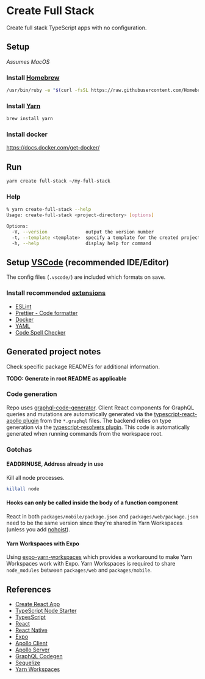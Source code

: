 # Create Full Stack

Create full stack TypeScript apps with no configuration.

## Setup

_Assumes MacOS_

### Install [Homebrew](https://brew.sh/)

```bash
/usr/bin/ruby -e "$(curl -fsSL https://raw.githubusercontent.com/Homebrew/install/master/install)"
```

### Install [Yarn](https://yarnpkg.com/)

```bash
brew install yarn
```

### Install docker

https://docs.docker.com/get-docker/

## Run

```bash
yarn create full-stack ~/my-full-stack
```

### Help

```bash
% yarn create-full-stack --help
Usage: create-full-stack <project-directory> [options]

Options:
  -V, --version              output the version number
  -t, --template <template>  specify a template for the created project
  -h, --help                 display help for command
```

## Setup [VSCode](https://code.visualstudio.com/) (recommended IDE/Editor)

The config files (`.vscode/`) are included which formats on save.

### Install recommended [extensions](https://code.visualstudio.com/docs/editor/extension-gallery)

- [ESLint](https://marketplace.visualstudio.com/items?itemName=dbaeumer.vscode-eslint)
- [Prettier - Code formatter](https://marketplace.visualstudio.com/items?itemName=esbenp.prettier-vscode)
- [Docker](https://marketplace.visualstudio.com/items?itemName=ms-azuretools.vscode-docker)
- [YAML](https://marketplace.visualstudio.com/items?itemName=redhat.vscode-yaml)
- [Code Spell Checker](https://marketplace.visualstudio.com/items?itemName=streetsidesoftware.code-spell-checker)

## Generated project notes

Check specific package READMEs for additional information.

**TODO: Generate in root README as applicable**

### Code generation

Repo uses [graphql-code-generator](https://graphql-code-generator.com/). Client React components for GraphQL queries and mutations are automatically generated via the [typescript-react-apollo plugin](https://graphql-code-generator.com/docs/plugins/typescript-react-apollo#usage) from the `*.graphql` files. The backend relies on type generation via the [typescript-resolvers plugin](https://graphql-code-generator.com/docs/plugins/typescript-resolvers). This code is automatically generated when running commands from the workspace root.

### Gotchas

#### EADDRINUSE, Address already in use

Kill all node processes.

```bash
killall node
```

#### Hooks can only be called inside the body of a function component

React in both `packages/mobile/package.json` and `packages/web/package.json` need to be the same version since they're shared in Yarn Workspaces (unless you add [nohoist](https://yarnpkg.com/blog/2018/02/15/nohoist/)).

#### Yarn Workspaces with Expo

Using [expo-yarn-workspaces](https://www.npmjs.com/package/expo-yarn-workspaces) which provides a workaround to make Yarn Workspaces work with Expo. Yarn Workspaces is required to share `node_modules` between `packages/web` and `packages/mobile`.

## References

- [Create React App](https://reactjs.org/docs/create-a-new-react-app.html)
- [TypeScript Node Starter](https://github.com/microsoft/TypeScript-Node-Starter)
- [TypesScript](https://www.typescriptlang.org/)
- [React](https://reactjs.org/)
- [React Native](https://facebook.github.io/react-native/)
- [Expo](https://docs.expo.io)
- [Apollo Client](https://www.apollographql.com/docs/react/)
- [Apollo Server](https://www.apollographql.com/docs/apollo-server/)
- [GraphQL Codegen](https://graphql-code-generator.com/docs/getting-started/)
- [Sequelize](http://docs.sequelizejs.com/)
- [Yarn Workspaces](https://yarnpkg.com/lang/en/docs/workspaces/)
